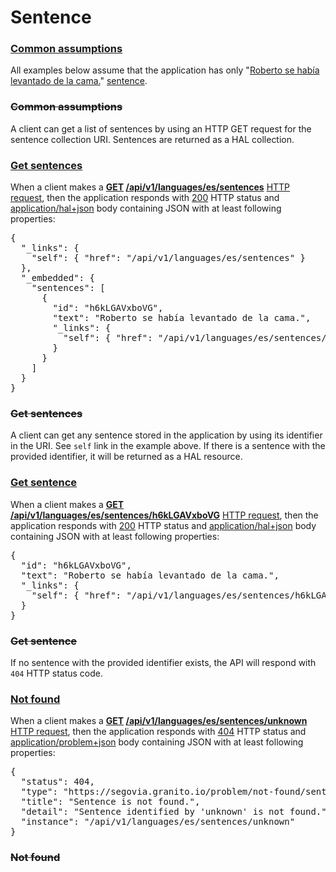 # Sentence

### [Common assumptions](- "before")

All examples below assume that the application has only
"[Roberto se había levantado de la cama.](- "#sentence")"
[sentence](- "store('es', #sentence)").

### ~~Common assumptions~~

A client can get a list of sentences by using an HTTP GET request
for the sentence collection URI. Sentences are returned as a HAL
collection.

### [Get sentences](-)

When a client makes a
**[GET](- "#method") [/api/v1/languages/es/sentences](- "#uri")**
[HTTP request](- "#response=http(#method, #uri)"), then the application
responds with [200](- "?=#response.status") HTTP status and
[application/hal+json](- "?=#response.contentType") body containing
JSON with at least following properties:

<pre concordion:assert-equals="containsJson(#response.body, #TEXT)">{
  "_links": {
    "self": { "href": "/api/v1/languages/es/sentences" }
  },
  "_embedded": {
    "sentences": [
      {
        "id": "h6kLGAVxboVG",
        "text": "Roberto se había levantado de la cama.",
        "_links": {
          "self": { "href": "/api/v1/languages/es/sentences/h6kLGAVxboVG" }
        }
      }
    ]
  }
}</pre>

### ~~Get sentences~~

A client can get any sentence stored in the application by
using its identifier in the URI. See `self` link in the example
above. If there is a sentence with the provided identifier,
it will be returned as a HAL resource.

### [Get sentence](-)

When a client makes a
**[GET](- "#method")
[/api/v1/languages/es/sentences/h6kLGAVxboVG](- "#uri")**
[HTTP request](- "#response=http(#method, #uri)"), then the application
responds with [200](- "?=#response.status") HTTP status and
[application/hal+json](- "?=#response.contentType") body containing
JSON with at least following properties:

<pre concordion:assert-equals="containsJson(#response.body, #TEXT)">{
  "id": "h6kLGAVxboVG",
  "text": "Roberto se había levantado de la cama.",
  "_links": {
    "self": { "href": "/api/v1/languages/es/sentences/h6kLGAVxboVG" }
  }
}</pre>

### ~~Get sentence~~

If no sentence with the provided identifier exists, the API will
respond with `404` HTTP status code.

### [Not found](-)

When a client makes a
**[GET](- "#method") [/api/v1/languages/es/sentences/unknown](- "#uri")**
[HTTP request](- "#response=http(#method, #uri)"), then the application
responds with [404](- "?=#response.status") HTTP status and
[application/problem+json](- "?=#response.contentType") body containing
JSON with at least following properties:

<pre concordion:assert-equals="containsJson(#response.body, #TEXT)">{
  "status": 404,
  "type": "https://segovia.granito.io/problem/not-found/sentence",
  "title": "Sentence is not found.",
  "detail": "Sentence identified by 'unknown' is not found.",
  "instance": "/api/v1/languages/es/sentences/unknown"
}</pre>

### ~~Not found~~
